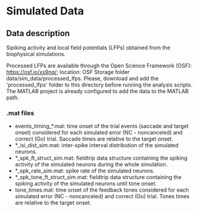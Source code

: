
# Simulated Data

## Data description

Sipiking activity and local field potentials (LFPs) obtained from the biophysical simulations.

Processed LFPs are available through the Open Science Framework (OSF): https://osf.io/xs9nq/; location: OSF Storage folder data/sim_data/processed_lfps. Please, download and add the 'processed_lfps' folder to this directory before running the analysis scripts. The MATLAB project is already configured to add the data to the MATLAB path.


### .mat files
- events_timing_*.mat: time onset of the trial events (saccade and target onset) considered for each simulated error (NC - noncanceled) and correct (Go) trial. Saccade times are relative to the target onset.
- *_isi_dist_sim.mat: inter-spike interval distribution of the simulated neurons.
- *_spk_ft_struct_sim.mat: fieldtrip data structure containing the spiking activity of the simulated neurons during the whole simulation.
- *_spk_rate_sim.mat: spike rate of the simulated neurons.
- *_spk_tone_ft_struct_sim.mat: fieldtrip data structure containing the spiking activity of the simulated neurons until tone onset.
- tone_times.mat: time onset of the feedback tones considered for each simulated error (NC - noncanceled) and correct (Go) trial. Tones times are relative to the target onset. 